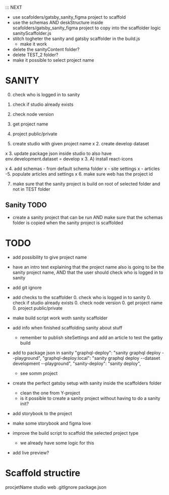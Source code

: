 


::: NEXT
- use scafolders/gatsby_sanity_figma project to scaffold
- use the schemas AND deskStructure inside scafolders/gatsby_sanity_figma project to copy into the scaffolder logic sanityScaffolder.js
- stitch togheter the sanity and gatsby scaffolder in the build.js
  - make it work
- delete the sanityContent folder?
- delete TEST_2 folder?
- make it possible to select project name





# SANITY
0. check who is logged in to sanity
0. check if studio already exists
0. check node version

0. get project name
0. project public/private


1. create studio with given project name
x 2. create develop dataset

x 3. update package json inside studio to also have env.development.dataset = develop
x 3. A) install react-icons

x 4. add schemas - from default schema folder
  x - site settings
  x - articles
-5. populate articles and settings
x 6. make sure web has the project id

7. make sure that the sanity project is build on root of selected folder and not in TEST folder



## Sanity TODO
- create a sanity project that can be run AND make sure that the schemas folder is copied when the sanity project is scaffolded




# TODO
- add possibility to give project name
- have an intro text explaining that the project name also is going to be the sanity project name, AND that the user should check who is logged in to sanity
- add git ignore
- add checks to the scaffolder
  0. check who is logged in to sanity
  0. check if studio already exists
  0. check node version
  0. get project name
  0. project public/private
- make build script work woth sanity scaffolder

- add info when finished scaffolding sanity about stuff
  - remember to publish siteSettings and add an article to test the gatby build

- add to package json in sanity
    "graphql-deploy": "sanity graphql deploy --playground",
    "graphql-deploy:local": "sanity graphql deploy --dataset development --playground",
    "sanity-deploy": "sanity deploy",
    - see somm project

- create the perfect gatsby setup with sanity inside the scaffolders folder
  - clean the one from Y-project
  - is it possible to create a sanity project without having to do a sanity init?
- add storybook to the project
- make some storybook and figma love
- improve the build script to scaffold the selected project type
  - we already have some logic for this


- add live preview?


# Scaffold structire

procjetName
  studio
  web
  .gitIgnore
  package.json